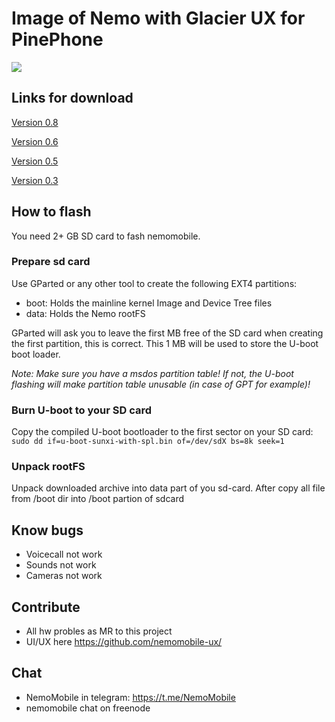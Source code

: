 # Image of Nemo with Glacier UX for PinePhone

![](https://sun9-41.userapi.com/c200620/v200620091/3a74e/sbKlDMbA0eA.jpg)


## Links for download
[Version 0.8](https://yadi.sk/d/VAbtKV-Hnql60g)

[Version 0.6](https://yadi.sk/d/gwZoHr9OmdHp3g)

[Version 0.5](https://yadi.sk/d/fj3oodP3Kl1QIg)

[Version 0.3](https://yadi.sk/d/uZgrqVtCrH5Ifg)

## How to flash
You need 2+ GB SD card to fash nemomobile. 
### Prepare sd card
Use GParted or any other tool to create the following EXT4 partitions:

* boot: Holds the mainline kernel Image and Device Tree files
* data: Holds the Nemo rootFS 

GParted will ask you to leave the first MB free of the SD card when creating the first partition, this is correct. This 1 MB will be used to store the U-boot boot loader.

_Note: Make sure you have a msdos partition table! If not, the U-boot flashing will make partition table unusable (in case of GPT for example)!_

### Burn U-boot to your SD card
Copy the compiled U-boot bootloader to the first sector on your SD card:
```sudo dd if=u-boot-sunxi-with-spl.bin of=/dev/sdX bs=8k seek=1```

### Unpack rootFS 

Unpack downloaded archive into data part of you sd-card. After copy all file from /boot dir into /boot partion of sdcard

## Know bugs
* Voicecall not work
* Sounds not work
* Cameras not work

## Contribute
* All hw probles as MR to this project
* UI/UX here https://github.com/nemomobile-ux/

## Chat
* NemoMobile in telegram: https://t.me/NemoMobile
* nemomobile chat on freenode
